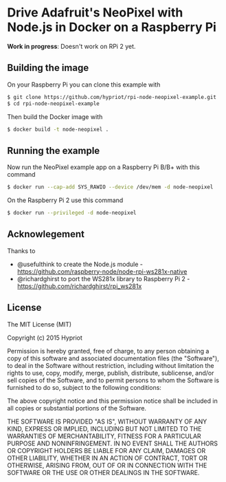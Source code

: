 # Drive Adafruit's NeoPixel with Node.js in Docker on a Raspberry Pi

**Work in progress**: Doesn't work on RPi 2 yet.

## Building the image

On your Raspberry Pi you can clone this example with

```bash
$ git clone https://github.com/hypriot/rpi-node-neopixel-example.git
$ cd rpi-node-neopixel-example
```

Then build the Docker image with

```bash
$ docker build -t node-neopixel .
```

## Running the example

Now run the NeoPixel example app on a Raspberry Pi B/B+ with this command

```bash
$ docker run --cap-add SYS_RAWIO --device /dev/mem -d node-neopixel
```

On the Raspberry Pi 2 use this command

```bash
$ docker run --privileged -d node-neopixel
```
## Acknowlegement

Thanks to

* @usefulthink to create the Node.js module - https://github.com/raspberry-node/node-rpi-ws281x-native
* @richardghirst to port the WS281x library to Raspberry Pi 2 - https://github.com/richardghirst/rpi_ws281x

## License

The MIT License (MIT)

Copyright (c) 2015 Hypriot

Permission is hereby granted, free of charge, to any person obtaining a copy
of this software and associated documentation files (the "Software"), to deal
in the Software without restriction, including without limitation the rights
to use, copy, modify, merge, publish, distribute, sublicense, and/or sell
copies of the Software, and to permit persons to whom the Software is
furnished to do so, subject to the following conditions:

The above copyright notice and this permission notice shall be included in all
copies or substantial portions of the Software.

THE SOFTWARE IS PROVIDED "AS IS", WITHOUT WARRANTY OF ANY KIND, EXPRESS OR
IMPLIED, INCLUDING BUT NOT LIMITED TO THE WARRANTIES OF MERCHANTABILITY,
FITNESS FOR A PARTICULAR PURPOSE AND NONINFRINGEMENT. IN NO EVENT SHALL THE
AUTHORS OR COPYRIGHT HOLDERS BE LIABLE FOR ANY CLAIM, DAMAGES OR OTHER
LIABILITY, WHETHER IN AN ACTION OF CONTRACT, TORT OR OTHERWISE, ARISING FROM,
OUT OF OR IN CONNECTION WITH THE SOFTWARE OR THE USE OR OTHER DEALINGS IN THE
SOFTWARE.
